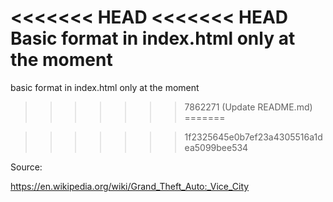 <<<<<<< HEAD
<<<<<<< HEAD
Basic format in index.html only at the moment
=======
basic format in index.html only at the moment

>>>>>>> 7862271 (Update README.md)
=======

>>>>>>> 1f2325645e0b7ef23a4305516a1dea5099bee534

Source:

https://en.wikipedia.org/wiki/Grand_Theft_Auto:_Vice_City
